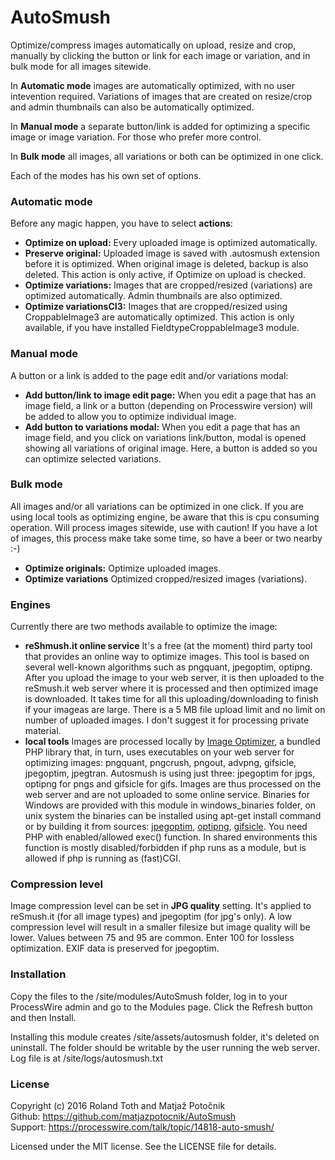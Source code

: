# AutoSmush

Optimize/compress images automatically on upload, resize and crop, manually by clicking the button
or link for each image or variation, and in bulk mode for all images sitewide.

In **Automatic mode** images are automatically optimized, with no user intevention required.
Variations of images that are created on resize/crop and admin thumbnails can also be automatically
optimized.

In **Manual mode** a separate button/link is added for optimizing a specific image or image
variation. For those who prefer more control.

In **Bulk mode** all images, all variations or both can be optimized in one click.

Each of the modes has his own set of options.

### Automatic mode
Before any magic happen, you have to select **actions**:

- **Optimize on upload:**
Every uploaded image is optimized automatically.
- **Preserve original:**
Uploaded image is saved with .autosmush extension before it is optimized. When original image is
deleted, backup is also deleted. This action is only active, if Optimize on upload is checked.
- **Optimize variations:**
Images that are cropped/resized (variations) are optimized automatically. Admin thumbnails are also
optimized.
- **Optimize variationsCI3:**
Images that are cropped/resized using CroppableImage3 are automatically optimized. This action is
only available, if you have installed FieldtypeCroppableImage3 module.

### Manual mode
A button or a link is added to the page edit and/or variations modal:

- **Add button/link to image edit page:**
When you edit a page that has an image field, a link or a button (depending on Processwire version)
will be added to allow you to optimize individual image.
- **Add button to variations modal:**
When you edit a page that has an image field, and you click on variations link/button, modal is
opened showing all variations of original image. Here, a button is added so you can optimize
selected variations.

### Bulk mode
All images and/or all variations can be optimized in one click. If you are using local tools as
optimizing engine, be aware that this is cpu consuming operation. Will process images sitewide, use
with caution! If you have a lot of images, this process make take some time, so have a beer or two
nearby :-)

- **Optimize originals:**
Optimize uploaded images.
- **Optimize variations**
Optimized cropped/resized images (variations).

### Engines
Currently there are two methods available to optimize the image:

- **reShmush.it online service**
It's a free (at the moment) third party tool that provides an online way to optimize images. This
tool is based on several well-known algorithms such as pngquant, jpegoptim, optipng. After you
upload the image to your web server, it is then uploaded to the reSmush.it web server where it is
processed and then optimized image is downloaded. It takes time for all this uploading/downloading
to finish if your imageas are large. There is a 5 MB file upload limit and no limit on number of
uploaded images. I don't suggest it for processing private material.
- **local tools**
Images are processed locally by [Image Optimizer](https://github.com/psliwa/image-optimizer), a bundled PHP library that, in turn, uses 
executables on your web server for optimizing images: pngquant, pngcrush, pngout, advpng,
gifsicle, jpegoptim, jpegtran. Autosmush is using just three: jpegoptim for jpgs, optipng for pngs
and gifsicle for gifs. Images are thus processed on the web server and are not uploaded to some
online service. Binaries for Windows are provided with this module in windows_binaries folder, on
unix system the binaries can be installed using apt-get install command or by building it from
sources: [jpegoptim][1], [optipng][2], [gifsicle][3]. You need PHP with enabled/allowed exec() function.
In shared environments this function is mostly disabled/forbidden if php runs as a module,
but is allowed if php is running as (fast)CGI.

### Compression level
Image compression level can be set in **JPG quality** setting. It's applied to reSmush.it (for all
image types) and jpegoptim (for jpg's only). A low compression level will result in a smaller
filesize but image quality will be lower. Values between 75 and 95 are common. Enter 100 for
lossless optimization. EXIF data is preserved for jpegoptim.

### Installation
Copy the files to the /site/modules/AutoSmush folder, log in to your ProcessWire admin and go to the
Modules page. Click the Refresh button and then Install.

Installing this module creates /site/assets/autosmush folder, it's deleted on uninstall. The folder
should be writable by the user running the web server. Log file is at /site/logs/autosmush.txt

### License
Copyright (c) 2016 Roland Toth and Matja&#382; Poto&#269;nik  
Github: https://github.com/matjazpotocnik/AutoSmush  
Support: https://processwire.com/talk/topic/14818-auto-smush/

Licensed under the MIT license. See the LICENSE file for details.

[1]: http://freecode.com/projects/jpegoptim/
[2]: http://optipng.sourceforge.net/
[3]: http://www.lcdf.org/gifsicle/
